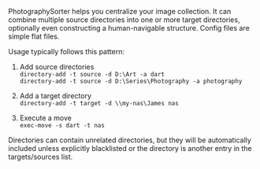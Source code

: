 PhotographySorter helps you centralize your image collection. It can combine multiple source directories into one or more target directories, optionally even constructing a human-navigable structure. Config files are simple flat files.

Usage typically follows this pattern:
1. Add source directories \
`directory-add -t source -d D:\Art -a dart` \
`directory-add -t source -d D:\Series\Photography -a photography`

2. Add a target directory \
`directory-add -t target -d \\my-nas\James nas`

3. Execute a move \
`exec-move -s dart -t nas`

Directories can contain unrelated directories, but they will be automatically included unless explicitly blacklisted or the directory is another entry in the targets/sources list.